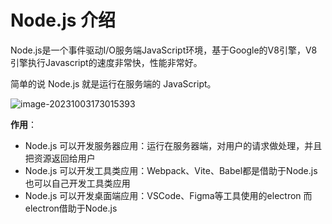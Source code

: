 # Node.js 介绍

Node.js是一个事件驱动I/O服务端JavaScript环境，基于Google的V8引擎，V8引擎执行Javascript的速度非常快，性能非常好。

简单的说 Node.js 就是运行在服务端的 JavaScript。

![image-20231003173015393](https://cdn.jsdelivr.net/gh/letengzz/tc2@main/img/Java/202310031730941.png)

**作用**：

- Node.js 可以开发服务器应用：运行在服务器端，对用户的请求做处理，并且把资源返回给用户
- Node.js 可以开发工具类应用：Webpack、Vite、Babel都是借助于Node.js 也可以自己开发工具类应用
- Node.js 可以开发桌面端应用：VSCode、Figma等工具使用的electron 而 electron借助于Node.js